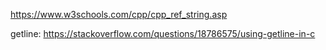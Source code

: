 https://www.w3schools.com/cpp/cpp_ref_string.asp

getline:
https://stackoverflow.com/questions/18786575/using-getline-in-c
